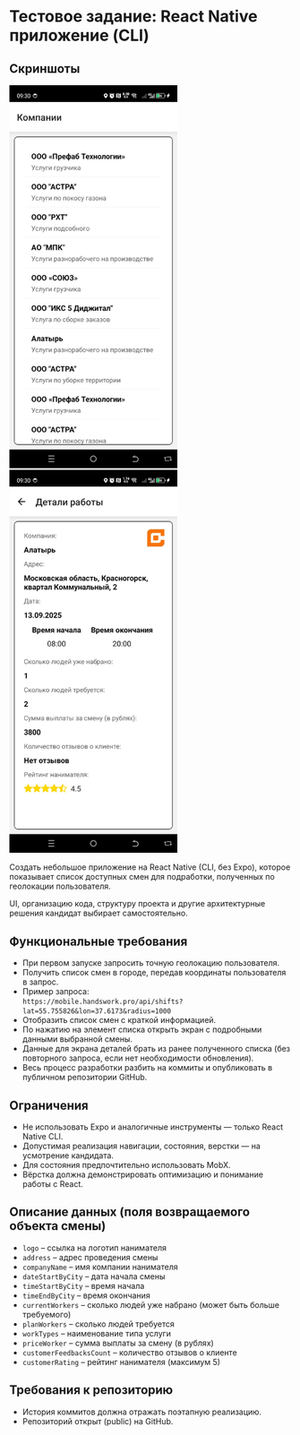 # Тестовое задание: React Native приложение (CLI)

## Скриншоты

<p>
  <img src="Screenshot_20250913-093021.jpg" width="300" style="margin-right:10px;" />
  <img src="Screenshot_20250913-093045.jpg" width="300" />
</p>

Создать небольшое приложение на React Native (CLI, без Expo), которое показывает список доступных смен для подработки, полученных по геолокации пользователя.

UI, организацию кода, структуру проекта и другие архитектурные решения кандидат выбирает самостоятельно.

## Функциональные требования

- При первом запуске запросить точную геолокацию пользователя.
- Получить список смен в городе, передав координаты пользователя в запрос.
- Пример запроса:  
  `https://mobile.handswork.pro/api/shifts?lat=55.755826&lon=37.6173&radius=1000`
- Отобразить список смен с краткой информацией.
- По нажатию на элемент списка открыть экран с подробными данными выбранной смены.
- Данные для экрана деталей брать из ранее полученного списка (без повторного запроса, если нет необходимости обновления).
- Весь процесс разработки разбить на коммиты и опубликовать в публичном репозитории GitHub.

## Ограничения

- Не использовать Expo и аналогичные инструменты — только React Native CLI.
- Допустимая реализация навигации, состояния, верстки — на усмотрение кандидата.
- Для состояния предпочтительно использовать MobX.
- Вёрстка должна демонстрировать оптимизацию и понимание работы с React.

## Описание данных (поля возвращаемого объекта смены)

- `logo` – ссылка на логотип нанимателя
- `address` – адрес проведения смены
- `companyName` – имя компании нанимателя
- `dateStartByCity` – дата начала смены
- `timeStartByCity` – время начала
- `timeEndByCity` – время окончания
- `currentWorkers` – сколько людей уже набрано (может быть больше требуемого)
- `planWorkers` – сколько людей требуется
- `workTypes` – наименование типа услуги
- `priceWorker` – сумма выплаты за смену (в рублях)
- `customerFeedbacksCount` – количество отзывов о клиенте
- `customerRating` – рейтинг нанимателя (максимум 5)

## Требования к репозиторию

- История коммитов должна отражать поэтапную реализацию.
- Репозиторий открыт (public) на GitHub.
